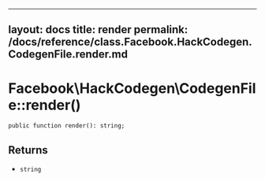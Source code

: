 
***

layout: docs
title: render
permalink: /docs/reference/class.Facebook.HackCodegen.CodegenFile.render.md
---







# Facebook\\HackCodegen\\CodegenFile::render()




``` Hack
public function render(): string;
```




## Returns




* ` string `